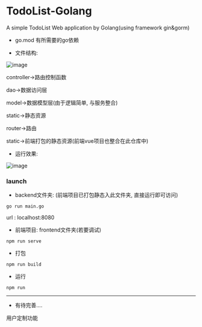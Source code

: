 # TodoList-Golang
A simple TodoList Web application by Golang(using framework gin&amp;gorm)





* go.mod 有所需要的go依赖



* 文件结构:

![image](https://github.com/zhr619151879/TodoList-Golang/png/tree.jpg)


controller->路由控制函数

dao->数据访问层

model->数据模型层(由于逻辑简单, 与服务整合)

static->静态资源

router->路由

static->前端打包的静态资源(前端vue项目也整合在此仓库中)



* 运行效果:

![image](https://github.com/zhr619151879/TodoList-Golang/png/image-20201129202651763.png)






### launch



* backend文件夹: (前端项目已打包静态入此文件夹, 直接运行即可访问)



`go run main.go` 



url : localhost:8080



* 前端项目: frontend文件夹(若要调试)



`npm run serve`



* 打包

`npm run build`



* 运行

`npm run`



---

* 有待完善....

用户定制功能
